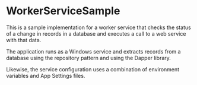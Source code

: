 # WorkerServiceSample
This is a sample implementation for a worker service that checks the status of a change in records in a database and executes a call to a web service with that data.

The application runs as a Windows service and extracts records from a database using the repository pattern and using the Dapper library.

Likewise, the service configuration uses a combination of environment variables and App Settings files.

